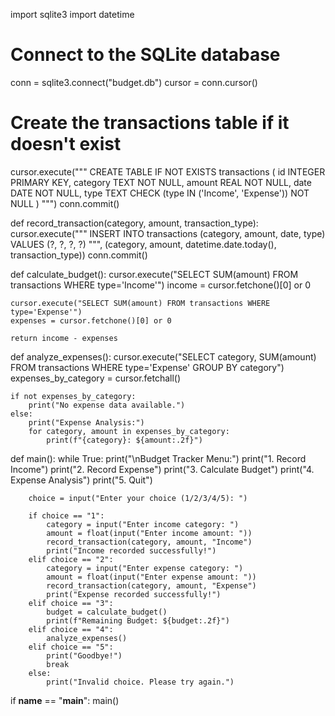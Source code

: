 import sqlite3
import datetime

# Connect to the SQLite database
conn = sqlite3.connect("budget.db")
cursor = conn.cursor()

# Create the transactions table if it doesn't exist
cursor.execute("""
    CREATE TABLE IF NOT EXISTS transactions (
        id INTEGER PRIMARY KEY,
        category TEXT NOT NULL,
        amount REAL NOT NULL,
        date DATE NOT NULL,
        type TEXT CHECK (type IN ('Income', 'Expense')) NOT NULL
    )
""")
conn.commit()

def record_transaction(category, amount, transaction_type):
    cursor.execute("""
        INSERT INTO transactions (category, amount, date, type)
        VALUES (?, ?, ?, ?)
    """, (category, amount, datetime.date.today(), transaction_type))
    conn.commit()

def calculate_budget():
    cursor.execute("SELECT SUM(amount) FROM transactions WHERE type='Income'")
    income = cursor.fetchone()[0] or 0

    cursor.execute("SELECT SUM(amount) FROM transactions WHERE type='Expense'")
    expenses = cursor.fetchone()[0] or 0

    return income - expenses

def analyze_expenses():
    cursor.execute("SELECT category, SUM(amount) FROM transactions WHERE type='Expense' GROUP BY category")
    expenses_by_category = cursor.fetchall()

    if not expenses_by_category:
        print("No expense data available.")
    else:
        print("Expense Analysis:")
        for category, amount in expenses_by_category:
            print(f"{category}: ${amount:.2f}")

def main():
    while True:
        print("\nBudget Tracker Menu:")
        print("1. Record Income")
        print("2. Record Expense")
        print("3. Calculate Budget")
        print("4. Expense Analysis")
        print("5. Quit")

        choice = input("Enter your choice (1/2/3/4/5): ")

        if choice == "1":
            category = input("Enter income category: ")
            amount = float(input("Enter income amount: "))
            record_transaction(category, amount, "Income")
            print("Income recorded successfully!")
        elif choice == "2":
            category = input("Enter expense category: ")
            amount = float(input("Enter expense amount: "))
            record_transaction(category, amount, "Expense")
            print("Expense recorded successfully!")
        elif choice == "3":
            budget = calculate_budget()
            print(f"Remaining Budget: ${budget:.2f}")
        elif choice == "4":
            analyze_expenses()
        elif choice == "5":
            print("Goodbye!")
            break
        else:
            print("Invalid choice. Please try again.")

if __name__ == "__main__":
    main()

